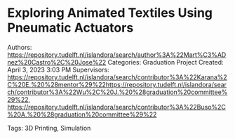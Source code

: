 # Exploring Animated Textiles Using Pneumatic Actuators

Authors: https://repository.tudelft.nl/islandora/search/author%3A%22Mart%C3%ADnez%20Castro%2C%20Jose%22
Categories: Graduation Project
Created: April 3, 2023 3:03 PM
Supervisors: https://repository.tudelft.nl/islandora/search/contributor%3A%22Karana%2C%20E.%20%28mentor%29%22https://repository.tudelft.nl/islandora/search/contributor%3A%22Wu%2C%20J.%20%28graduation%20committee%29%22, 
https://repository.tudelft.nl/islandora/search/contributor%3A%22Buso%2C%20A.%20%28graduation%20committee%29%22

Tags: 3D Printing, Simulation